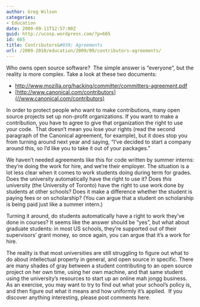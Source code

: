 ```yaml
---
author: Greg Wilson
categories:
- Education
date: 2009-09-11T12:57:00Z
guid: http://ucosp.wordpress.com/?p=665
id: 665
title: Contributors&#039; Agreements
url: /2009-2010/education/2009/09/contributors-agreements/
---
```


Who owns open source software?  The simple answer is &#8220;everyone&#8221;, but the reality is more complex. Take a look at these two documents:

  * <http://www.mozilla.org/hacking/committer/committers-agreement.pdf>
  * [http://www.canonical.com/contributors](//www.canonical.com/contributors)

In order to protect people who want to make contributions, many open source projects set up non-profit organizations. If you want to make a contribution, you have to agree to give that organization the right to use your code.  That doesn&#8217;t mean you lose your rights (read the second paragraph of the Canonical agreement, for example), but it does stop you from turning around next year and saying, &#8220;I&#8217;ve decided to start a company around this, so I&#8217;d like you to take it out of your packages.&#8221;

We haven&#8217;t needed agreements like this for code written by summer interns: they&#8217;re doing the work for hire, and we&#8217;re their employer. The situation is a lot less clear when it comes to work students doing during term for grades. Does the university automatically have the right to use it? Does _this_ university (the University of Toronto) have the right to use work done by students at other schools? Does it make a difference whether the student is paying fees or on scholarship? (You can argue that a student on scholarship is being paid just like a summer intern.)

Turning it around, do students automatically have a right to work they&#8217;ve done in courses? It seems like the answer should be &#8220;yes&#8221;, but what about graduate students: in most US schools, they&#8217;re supported out of their supervisors&#8217; grant money, so once again, you can argue that it&#8217;s a work for hire.

The reality is that most universities are still struggling to figure out what to do about intellectual property in general, and open source in specific. There are many shades of gray between a student contributing to an open source project on her own time, using her own machine, and that same student using the university&#8217;s resources to start up an online mah jongg business.  As an exercise, you may want to try to find out what your school&#8217;s policy is, and then figure out what it means and how uniformly it&#8217;s applied.  If you discover anything interesting, please post comments here.